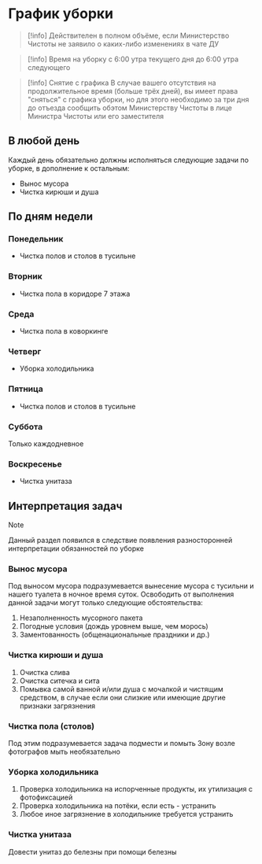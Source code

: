 # График уборки
> [!info]
> Действителен в полном объёме, если Министерство Чистоты не заявило о каких-либо изменениях в чате ДУ

> [!info] Время на уборку
> с 6:00 утра текущего дня до 6:00 утра следующего

> [!info] Снятие с графика
> В случае вашего отсутствия на продолжительное время (больше трёх дней), вы имеет права "сняться" с графика уборки, но для этого необходимо за три дня до отъезда сообщить обэтом Министерству Чистоты в лице Министра Чистоты или его заместителя
## В любой день
Каждый день обязательно должны исполняться следующие задачи по уборке, в дополнение к остальным:
* Вынос мусора
* Чистка кирюши и душа

## По дням недели
### Понедельник
* Чистка полов и столов в тусильне

### Вторник
* Чистка пола в коридоре 7 этажа

### Среда
- Чистка пола в коворкинге

### Четверг
* Уборка холодильника

### Пятница
* Чистка полов и столов в тусильне

### Суббота
Только каждодневное

### Воскресенье
* Чистка унитаза

## Интерпретация задач
> [!note]
> Данный раздел появился в следствие появления разносторонней интерпретации обязанностей по уборке
### Вынос мусора
Под выносом мусора подразумевается вынесение мусора с тусильни и нашего туалета в ночное время суток. Освободить от выполнения данной задачи могут только следующие обстоятельства:
1. Незаполненность мусорного пакета
2. Погодные условия (дождь уровнем выше, чем морось)
3. Заментованность (общенациональные праздники и др.)

### Чистка кирюши и душа
1. Очистка слива
2. Очистка ситечка и сита
3. Помывка самой ванной и/или душа с мочалкой и чистящим средством, в случае если они слизкие или имеющие другие признаки загрязнения

### Чистка пола (столов)
Под этим подразумевается задача подмести и помыть
Зону возле фотографов мыть необязательно

### Уборка холодильника
1. Проверка холодильника на испорченные продукты, их утилизация с фотофиксацией
2. Проверка холодильника на потёки, если есть - устранить
3. Любое иное загрязнение в холодильнике требуется устранить

### Чистка унитаза
Довести унитаз до белезны при помощи белезны